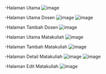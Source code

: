 -Halaman Utama
![image](https://github.com/user-attachments/assets/adcb9b6d-e7b9-4efd-96fc-9d90ea349952)

-Halaman Utama Dosen
![image](https://github.com/user-attachments/assets/bb392958-b5b2-4161-90fe-b895ef79b720)
![image](https://github.com/user-attachments/assets/704e34a8-4eff-4042-aa7c-7e119a6f48a5)

-Halaman Tambah Dosen
![image](https://github.com/user-attachments/assets/5f3c4442-7edd-46f6-ad3a-873fb55e89cf)

-Halaman Utama Matakuliah
![image](https://github.com/user-attachments/assets/e511abb3-860a-4e4d-8781-2685681c7e83)

-Halaman Tambah Matakuliah
![image](https://github.com/user-attachments/assets/7b094e0d-dae4-4e22-876d-4d9ef3e723d5)

-Halaman Detail Matakuliah
![image](https://github.com/user-attachments/assets/aa754eeb-dff7-4cd6-bdfb-cd0dbe666406)
![image](https://github.com/user-attachments/assets/a57b7827-6eac-4825-a021-00f5fb94664a)

-Halaman Edit Matakuliah
![image](https://github.com/user-attachments/assets/524d2e83-cc1d-49c1-8761-8e3c3021c9f6)



